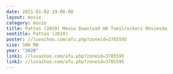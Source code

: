 ```yaml
---
date: 2021-01-02 19:00:08
layout: movie
category: movie
title: Pattas (2019) Movie Download HD Tamilrockers Moviesda
seotitle: Pattas (2019)
poster: //luvaihoo.com/afu.php?zoneid=3785595
size: 500 MB
year: "2020"
link1: //luvaihoo.com/afu.php?zoneid=3785595
link2: //luvaihoo.com/afu.php?zoneid=3785595
---
```

